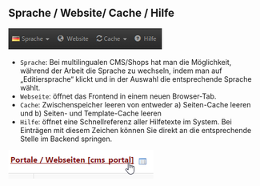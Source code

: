 ## Sprache / Website/ Cache / Hilfe

![](bild25.png)

* ```Sprache```: Bei multilingualen CMS/Shops hat man die Möglichkeit, während der Arbeit die Sprache zu wechseln, indem man auf „Editiersprache“ klickt und in der Auswahl die entsprechende Sprache wählt.
* ```Webseite```: öffnet das Frontend in einem neuen Browser-Tab.
* ```Cache```: Zwischenspeicher leeren von entweder a) Seiten-Cache leeren und b) Seiten- und Template-Cache leeren
* ```Hilfe```: öffnet eine Schnellreferenz aller Hilfetexte im System. Bei Einträgen mit diesem Zeichen können Sie direkt an die entsprechende Stelle im Backend springen.

![](bild26.png)



